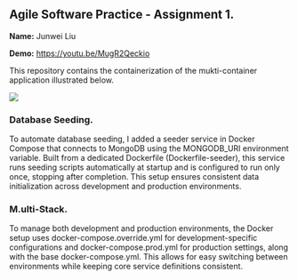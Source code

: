 ## Agile Software Practice - Assignment 1.

__Name:__ Junwei Liu

__Demo:__ https://youtu.be/MugR2Qeckio

This repository contains the containerization of the mukti-container application illustrated below.

![](./images/arch.png)

### Database Seeding.
To automate database seeding, I added a seeder service in Docker Compose that connects to MongoDB using the MONGODB_URI environment variable. Built from a dedicated Dockerfile (Dockerfile-seeder), this service runs seeding scripts automatically at startup and is configured to run only once, stopping after completion. This setup ensures consistent data initialization across development and production environments.

### M.ulti-Stack.
To manage both development and production environments, the Docker setup uses docker-compose.override.yml for development-specific configurations and docker-compose.prod.yml for production settings, along with the base docker-compose.yml. This allows for easy switching between environments while keeping core service definitions consistent.